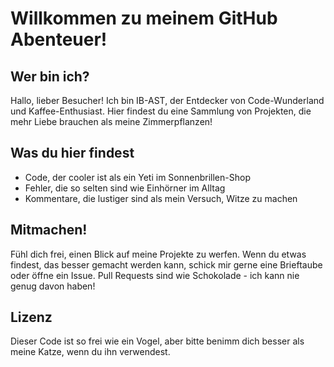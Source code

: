 # Willkommen zu meinem GitHub Abenteuer! 
## Wer bin ich?
Hallo, lieber Besucher! 
Ich bin IB-AST, der Entdecker von Code-Wunderland und Kaffee-Enthusiast. Hier findest du eine Sammlung von Projekten, die mehr Liebe brauchen als meine Zimmerpflanzen!
## Was du hier findest
- Code, der cooler ist als ein Yeti im Sonnenbrillen-Shop
- Fehler, die so selten sind wie Einhörner im Alltag
- Kommentare, die lustiger sind als mein Versuch, Witze zu machen
## Mitmachen!
Fühl dich frei, einen Blick auf meine Projekte zu werfen. Wenn du etwas findest, das besser gemacht werden kann, schick mir gerne eine Brieftaube oder öffne ein Issue. Pull Requests sind wie Schokolade - ich kann nie genug davon haben!
## Lizenz
Dieser Code ist so frei wie ein Vogel, aber bitte benimm dich besser als meine Katze, wenn du ihn verwendest.
